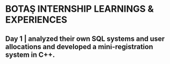 # BOTAŞ INTERNSHIP LEARNINGS & EXPERIENCES

Day 1 |  analyzed their own SQL systems and user allocations and developed a mini-registration system in C++.
-
